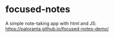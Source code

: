 # focused-notes
A simple note-taking app with html and JS: https://paloranta.github.io/focused-notes-demo/
